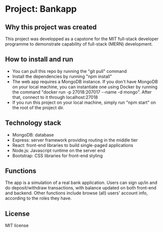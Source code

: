 # Project: Bankapp
## Why this project was created
This project was developped as a capstone for the MIT full-stack developer programme to demonstrate capability of full-stack (MERN) development.
## How to install and run
- You can pull this repo by running the "git pull" command
- Install the dependencies by running "npm install"
- The web app requires a MongoDB instance. If you don't have MongoDB on your local machine, you can instantiate one using Docker by running the command "docker run -p 27018:207017 --name <give the container a name> -d mongo". After that, connect to it through localhost:27018
- If you run this project on your local machine, simply run "npm start" on the root of the project dir.
## Technology stack
- MongoDB: database
- Express: server framework providing routing in the middle tier
- React: front-end libraries to build single-paged applications
- Node.js: Javascript runtime on the server end
- Bootstrap: CSS libraries for front-end styling
## Functions
The app is a simulation of a real bank application. Users can sign up/in and do deposit/withdraw transactions, with balance updated on both front-end and backend. Other functions include browse (all) users' account info, according to the roles they have.
## License
MIT license
